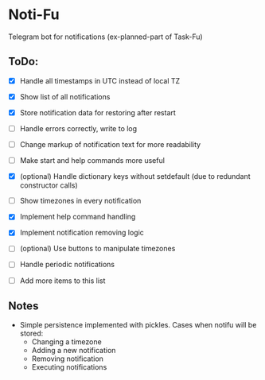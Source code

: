 # Noti-Fu
Telegram bot for notifications (ex-planned-part of Task-Fu)

## ToDo:
- [x] Handle all timestamps in UTC instead of local TZ
- [x] Show list of all notifications
- [x] Store notification data for restoring after restart
- [ ] Handle errors correctly, write to log
- [ ] Change markup of notification text for more readability
- [ ] Make start and help commands more useful
- [x] (optional) Handle dictionary keys without setdefault (due to redundant constructor calls)
- [ ] Show timezones in every notification
- [x] Implement help command handling
- [x] Implement notification removing logic
- [ ] (optional) Use buttons to manipulate timezones
- [ ] Handle periodic notifications
- [ ] Add more items to this list


## Notes
- Simple persistence implemented with pickles. Cases when notifu will be stored:
    * Changing a timezone
    * Adding a new notification
    * Removing notification
    * Executing notifications
